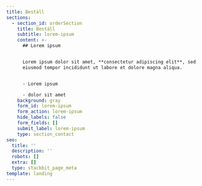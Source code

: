 ```yaml
---
title: Beställ
sections:
  - section_id: orderSection
    title: Beställ
    subtitle: lorem-ipsum
    content: >-
      ## Lorem ipsum


      Lorem ipsum dolor sit amet, **consectetur adipiscing elit**, sed do
      eiusmod tempor incididunt ut labore et dolore magna aliqua.


      - Lorem ipsum

      - dolor sit amet
    background: gray
    form_id: lorem-ipsum
    form_action: lorem-ipsum
    hide_labels: false
    form_fields: []
    submit_label: lorem-ipsum
    type: section_contact
seo:
  title: ''
  description: ''
  robots: []
  extra: []
  type: stackbit_page_meta
template: landing
---
```

